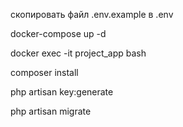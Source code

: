 скопировать файл .env.example в .env

docker-compose up -d

docker exec -it project_app bash

composer install

php artisan key:generate

php artisan migrate

